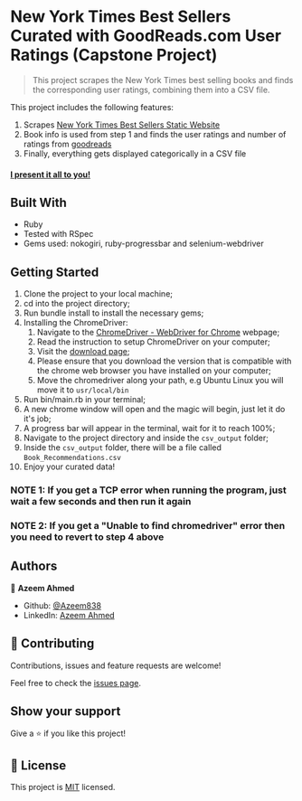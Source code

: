 # New York Times Best Sellers Curated with GoodReads.com User Ratings (Capstone Project)

> This project scrapes the New York Times best selling books and finds the corresponding user ratings, combining them into a CSV file.

This project includes the following features:

1. Scrapes [New York Times Best Sellers Static Website](https://www.nytimes.com/books/best-sellers/)
2. Book info is used from step 1 and finds the user ratings and number of ratings from [goodreads](https://www.goodreads.com/)
3. Finally, everything gets displayed categorically in a CSV file

#### [I present it all to you!](https://www.loom.com/share/e26883bca4ef4caf8a4b4c6c7fef17ae)

## Built With

- Ruby
- Tested with RSpec
- Gems used: nokogiri, ruby-progressbar and selenium-webdriver

## Getting Started

1. Clone the project to your local machine;
2. cd into the project directory;
3. Run bundle install to install the necessary gems;
4. Installing the ChromeDriver:
   1. Navigate to the [ChromeDriver - WebDriver for Chrome](https://chromedriver.chromium.org/getting-started) webpage;
   2. Read the instruction to setup ChromeDriver on your computer;
   3. Visit the [download page](https://chromedriver.chromium.org/downloads);
   4. Please ensure that you download the version that is compatible with the chrome web browser you have installed on your computer;
   5. Move the chromedriver along your path, e.g Ubuntu Linux you will move it to `usr/local/bin`
5. Run bin/main.rb in your terminal;
6. A new chrome window will open and the magic will begin, just let it do it's job;
7. A progress bar will appear in the terminal, wait for it to reach 100%;
8. Navigate to the project directory and inside the `csv_output` folder;
9. Inside the `csv_output` folder, there will be a file called `Book_Recommendations.csv`
10. Enjoy your curated data!

### NOTE 1: If you get a TCP error when running the program, just wait a few seconds and then run it again

### NOTE 2: If you get a "Unable to find chromedriver" error then you need to revert to step 4 above

## Authors

👤 **Azeem Ahmed**

- Github: [@Azeem838](https://github.com/Azeem838)
- LinkedIn: [Azeem Ahmed](https://www.linkedin.com/in/azeem-ahmed-a56a25101/)

## 🤝 Contributing

Contributions, issues and feature requests are welcome!

Feel free to check the [issues page](https://github.com/Azeem838/web-scraper-ruby-capstone/issues).

## Show your support

Give a ⭐️ if you like this project!

## 📝 License

This project is [MIT](lic.url) licensed.
